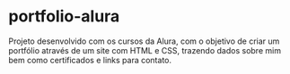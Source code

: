 # portfolio-alura
Projeto desenvolvido com os cursos da Alura, com o objetivo de criar um portfólio através de um site com HTML e CSS, trazendo dados sobre mim bem como certificados e links para contato.
